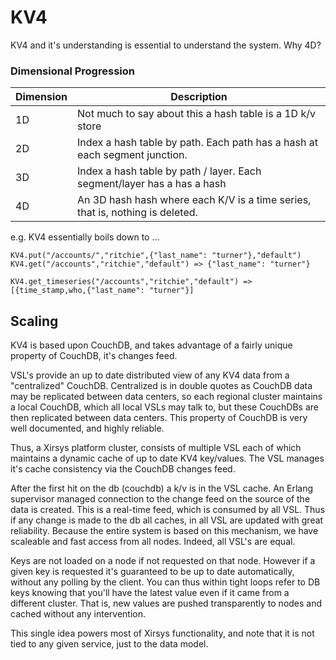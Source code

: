 # KV4

KV4 and it's understanding is essential to understand the system. Why 4D?

### Dimensional Progression

| Dimension | Description                                                                  |
|-----------|------------------------------------------------------------------------------|
| 1D        | Not much to say about this a hash table is a 1D k/v store                    |
| 2D        | Index a hash table by path. Each path has a hash at each segment junction.   |
| 3D        | Index a hash table by path / layer. Each segment/layer has a has a hash      |
| 4D        | An 3D hash hash where each K/V is a time series, that is, nothing is deleted.|


e.g. KV4 essentially boils down to ...

``` 
KV4.put("/accounts/","ritchie",{"last_name": "turner"},"default") 
KV4.get("/accounts","ritchie","default") => {"last_name": "turner"}

KV4.get_timeseries("/accounts","ritchie","default") => [{time_stamp,who,{"last_name": "turner"}]
```

## Scaling

KV4 is based upon CouchDB, and takes advantage of a fairly unique property of CouchDB, it's changes feed.

VSL's provide an up to date distributed view of any KV4 data from a "centralized" CouchDB. Centralized is in double quotes as CouchDB data may be replicated between data centers, so each regional cluster maintains a local CouchDB, which all local VSLs may talk to, but these CouchDBs are then replicated between data centers. This property of CouchDB is very well documented, and highly reliable.

Thus, a Xirsys platform cluster, consists of multiple VSL each of which maintains a dynamic cache of up to date KV4 key/values. The VSL manages it's cache consistency via the CouchDB changes feed.

After the first hit on the db (couchdb) a k/v is in the VSL cache. An Erlang supervisor managed connection to the change feed on the source of the data is created. This is a real-time feed, which is consumed by all VSL. Thus if any change is made to the db all caches, in all VSL are updated with great reliability. Because the entire system is based on this mechanism, we have scaleable and fast access from all nodes. Indeed, all VSL's are equal.

Keys are not loaded on a node if not requested on that node. However if a given key is requested it's guaranteed to be up to date automatically, without any polling by the client. You can thus within tight loops refer to DB keys knowing that you'll have the latest value even if it came from a different cluster. That is, new values are pushed transparently to nodes and cached without any intervention.

This single idea powers most of Xirsys functionality, and note that it is not tied to any given service, just to the data model.



